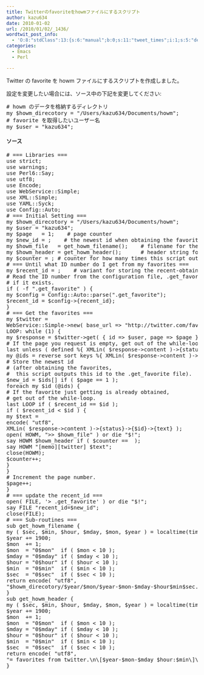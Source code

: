 ```yaml
---
title: Twitterのfavoriteをhowmファイルにするスクリプト
author: kazu634
date: 2010-01-02
url: /2010/01/02/_1436/
wordtwit_post_info:
  - 'O:8:"stdClass":13:{s:6:"manual";b:0;s:11:"tweet_times";i:1;s:5:"delay";i:0;s:7:"enabled";i:1;s:10:"separation";s:2:"60";s:7:"version";s:3:"3.7";s:14:"tweet_template";b:0;s:6:"status";i:2;s:6:"result";a:0:{}s:13:"tweet_counter";i:2;s:13:"tweet_log_ids";a:1:{i:0;i:5035;}s:9:"hash_tags";a:0:{}s:8:"accounts";a:1:{i:0;s:7:"kazu634";}}'
categories:
  - Emacs
  - Perl

---
```

<div class="section">
<p>
    Twitter の favorite を howm ファイルにするスクリプトを作成しました。
</p>
  
<p>
    設定を変更したい場合には、ソース中の下記を変更してください:
</p>
  
<pre class="syntax-highlight">
<span class="synComment"># howm のデータを格納するディレクトリ</span>
<span class="synStatement">my</span> <span class="synIdentifier">$howm_direcotory</span> = <span class="synConstant">&#34;/Users/kazu634/Documents/howm&#34;</span>;
<span class="synComment"># favorite を取得したいユーザー名</span>
<span class="synStatement">my</span> <span class="synIdentifier">$user</span> = <span class="synConstant">&#34;kazu634&#34;</span>;
</pre>
  
<h4>
    ソース
</h4>
  
<pre class="syntax-highlight">
<span class="synComment"># === Libraries ===</span>
<span class="synStatement">use strict</span>;
<span class="synStatement">use warnings</span>;
<span class="synStatement">use </span>Perl6::Say;
<span class="synStatement">use utf8</span>;
<span class="synStatement">use </span>Encode;
<span class="synStatement">use </span>WebService::Simple;
<span class="synStatement">use </span>XML::Simple;
<span class="synStatement">use </span>YAML::Syck;
<span class="synStatement">use </span>Config::Auto;
<span class="synComment"># === Initial Setting ===</span>
<span class="synStatement">my</span> <span class="synIdentifier">$howm_direcotory</span> = <span class="synConstant">&#34;/Users/kazu634/Documents/howm&#34;</span>;
<span class="synStatement">my</span> <span class="synIdentifier">$user</span> = <span class="synConstant">&#34;kazu634&#34;</span>;
<span class="synStatement">my</span> <span class="synIdentifier">$page</span>   = <span class="synConstant">1</span>;    <span class="synComment"># page counter</span>
<span class="synStatement">my</span> <span class="synIdentifier">$new_id</span> = <span class="synConstant"></span>;    <span class="synComment"># the newest id when obtaining the favorites.</span>
<span class="synStatement">my</span> <span class="synIdentifier">$howm_file</span>   = get_howm_filename();    <span class="synComment"># filename for the howm file</span>
<span class="synStatement">my</span> <span class="synIdentifier">$howm_header</span> = get_howm_header();      <span class="synComment"># header string for the howm file</span>
<span class="synStatement">my</span> <span class="synIdentifier">$counter</span> = <span class="synConstant"></span>; <span class="synComment"># counter for how many times this script outputs the favorites.</span>
<span class="synComment"># === Until what ID number do I get from my favorites ===</span>
<span class="synStatement">my</span> <span class="synIdentifier">$recent_id</span> = <span class="synConstant"></span>;    <span class="synComment"># variant for storing the recent-obtained ID number</span>
<span class="synComment"># Read the ID number from the configuration file, .get_favorite,</span>
<span class="synComment"># if it exists.</span>
<span class="synStatement">if</span> ( <span class="synStatement">-f</span> <span class="synConstant">&#34;.get_favorite&#34;</span> ) {
<span class="synStatement">my</span> <span class="synIdentifier">$config</span> = Config::Auto::parse(<span class="synConstant">&#34;.get_favorite&#34;</span>);
<span class="synIdentifier">$recent_id</span> = <span class="synIdentifier">$config</span>-&#62;{recent_id};
}
<span class="synComment"># === Get the favorites ===</span>
<span class="synStatement">my</span> <span class="synIdentifier">$twitter</span> =
WebService::Simple-&#62;<span class="synStatement">new</span>( <span class="synConstant">base_url </span>=&#62; <span class="synConstant">&#34;http://twitter.com/favorites.xml&#34;</span>, );
LOOP: <span class="synStatement">while</span> (<span class="synConstant">1</span>) {
<span class="synStatement">my</span> <span class="synIdentifier">$response</span> = <span class="synIdentifier">$twitter</span>-&#62;get( { <span class="synConstant">id </span>=&#62; <span class="synIdentifier">$user</span>, <span class="synConstant">page </span>=&#62; <span class="synIdentifier">$page</span> } );
<span class="synComment"># If the page you request is empty, get out of the while-loop.</span>
<span class="synStatement">last</span> <span class="synStatement">unless</span> ( <span class="synStatement">defined</span> %{ XMLin( <span class="synIdentifier">$response</span>-&#62;content )-&#62;{status} } );
<span class="synStatement">my</span> <span class="synIdentifier">@ids</span> = <span class="synStatement">reverse</span> <span class="synStatement">sort</span> <span class="synStatement">keys</span> %{ XMLin( <span class="synIdentifier">$response</span>-&#62;content )-&#62;{status} };
<span class="synComment"># Store the newest id</span>
<span class="synComment"># (after obtaining the favorites,</span>
<span class="synComment">#  this script outputs this id to the .get_favorite file).</span>
<span class="synIdentifier">$new_id</span> = <span class="synIdentifier">$ids</span>[<span class="synConstant"></span>] <span class="synStatement">if</span> ( <span class="synIdentifier">$page</span> == <span class="synConstant">1</span> );
<span class="synStatement">foreach</span> <span class="synStatement">my</span> <span class="synIdentifier">$id</span> (<span class="synIdentifier">@ids</span>) {
<span class="synComment"># If the favorite just getting is already obtained,</span>
<span class="synComment"># get out of the while-loop.</span>
<span class="synStatement">last</span> LOOP <span class="synStatement">if</span> ( <span class="synIdentifier">$recent_id</span> == <span class="synIdentifier">$id</span> );
<span class="synStatement">if</span> ( <span class="synIdentifier">$recent_id</span> &#60; <span class="synIdentifier">$id</span> ) {
<span class="synStatement">my</span> <span class="synIdentifier">$text</span> =
encode( <span class="synConstant">&#34;utf8&#34;</span>,
XMLin( <span class="synIdentifier">$response</span>-&#62;content )-&#62;{status}-&#62;{<span class="synIdentifier">$id</span>}-&#62;{text} );
<span class="synStatement">open</span>( <span class="synIdentifier">HOWM</span>, <span class="synConstant">&#34;&#62;&#62; </span><span class="synIdentifier">$howm_file</span><span class="synConstant">&#34;</span> ) <span class="synStatement">or</span> <span class="synStatement">die</span> <span class="synConstant">&#34;</span><span class="synIdentifier">$!</span><span class="synConstant">&#34;</span>;
say HOWM <span class="synIdentifier">$howm_header</span> <span class="synStatement">if</span> ( <span class="synIdentifier">$counter</span> == <span class="synConstant"></span> );
say HOWM <span class="synConstant">&#34;[memo][twitter] </span><span class="synIdentifier">$text</span><span class="synConstant">&#34;</span>;
<span class="synStatement">close</span>(<span class="synIdentifier">HOWM</span>);
<span class="synIdentifier">$counter</span>++;
}
}
<span class="synComment"># Increment the page number.</span>
<span class="synIdentifier">$page</span>++;
}
<span class="synComment"># === update the recent_id ===</span>
<span class="synStatement">open</span>( <span class="synIdentifier">FILE</span>, <span class="synConstant">'&#62; .get_favorite'</span> ) <span class="synStatement">or</span> <span class="synStatement">die</span> <span class="synConstant">&#34;</span><span class="synIdentifier">$!</span><span class="synConstant">&#34;</span>;
say FILE <span class="synConstant">&#34;recent_id=</span><span class="synIdentifier">$new_id</span><span class="synConstant">&#34;</span>;
<span class="synStatement">close</span>(<span class="synIdentifier">FILE</span>);
<span class="synComment"># === Sub-routines ===</span>
<span class="synStatement">sub</span><span class="synIdentifier"> get_howm_filename </span>{
<span class="synStatement">my</span> ( <span class="synIdentifier">$sec</span>, <span class="synIdentifier">$min</span>, <span class="synIdentifier">$hour</span>, <span class="synIdentifier">$mday</span>, <span class="synIdentifier">$mon</span>, <span class="synIdentifier">$year</span> ) = <span class="synStatement">localtime</span>(<span class="synStatement">time</span>);
<span class="synIdentifier">$year</span> += <span class="synConstant">1900</span>;
<span class="synIdentifier">$mon</span>  += <span class="synConstant">1</span>;
<span class="synIdentifier">$mon</span>  = <span class="synConstant">&#34;0</span><span class="synIdentifier">$mon</span><span class="synConstant">&#34;</span>  <span class="synStatement">if</span> ( <span class="synIdentifier">$mon</span> &#60; <span class="synConstant">10</span> );
<span class="synIdentifier">$mday</span> = <span class="synConstant">&#34;0</span><span class="synIdentifier">$mday</span><span class="synConstant">&#34;</span> <span class="synStatement">if</span> ( <span class="synIdentifier">$mday</span> &#60; <span class="synConstant">10</span> );
<span class="synIdentifier">$hour</span> = <span class="synConstant">&#34;0</span><span class="synIdentifier">$hour</span><span class="synConstant">&#34;</span> <span class="synStatement">if</span> ( <span class="synIdentifier">$hour</span> &#60; <span class="synConstant">10</span> );
<span class="synIdentifier">$min</span>  = <span class="synConstant">&#34;0</span><span class="synIdentifier">$min</span><span class="synConstant">&#34;</span>  <span class="synStatement">if</span> ( <span class="synIdentifier">$min</span> &#60; <span class="synConstant">10</span> );
<span class="synIdentifier">$sec</span>  = <span class="synConstant">&#34;0</span><span class="synIdentifier">$sec</span><span class="synConstant">&#34;</span>  <span class="synStatement">if</span> ( <span class="synIdentifier">$sec</span> &#60; <span class="synConstant">10</span> );
<span class="synStatement">return</span> encode( <span class="synConstant">&#34;utf8&#34;</span>,
<span class="synConstant">&#34;</span><span class="synIdentifier">$howm_direcotory</span><span class="synConstant">/</span><span class="synIdentifier">$year</span><span class="synConstant">/</span><span class="synIdentifier">$mon</span><span class="synConstant">/</span><span class="synIdentifier">$year</span><span class="synConstant">-</span><span class="synIdentifier">$mon</span><span class="synConstant">-</span><span class="synIdentifier">$mday</span><span class="synConstant">-</span><span class="synIdentifier">$hour$min$sec</span><span class="synConstant">.txt&#34;</span> );
}
<span class="synStatement">sub</span><span class="synIdentifier"> get_howm_header </span>{
<span class="synStatement">my</span> ( <span class="synIdentifier">$sec</span>, <span class="synIdentifier">$min</span>, <span class="synIdentifier">$hour</span>, <span class="synIdentifier">$mday</span>, <span class="synIdentifier">$mon</span>, <span class="synIdentifier">$year</span> ) = <span class="synStatement">localtime</span>(<span class="synStatement">time</span>);
<span class="synIdentifier">$year</span> += <span class="synConstant">1900</span>;
<span class="synIdentifier">$mon</span>  += <span class="synConstant">1</span>;
<span class="synIdentifier">$mon</span>  = <span class="synConstant">&#34;0</span><span class="synIdentifier">$mon</span><span class="synConstant">&#34;</span>  <span class="synStatement">if</span> ( <span class="synIdentifier">$mon</span> &#60; <span class="synConstant">10</span> );
<span class="synIdentifier">$mday</span> = <span class="synConstant">&#34;0</span><span class="synIdentifier">$mday</span><span class="synConstant">&#34;</span> <span class="synStatement">if</span> ( <span class="synIdentifier">$mday</span> &#60; <span class="synConstant">10</span> );
<span class="synIdentifier">$hour</span> = <span class="synConstant">&#34;0</span><span class="synIdentifier">$hour</span><span class="synConstant">&#34;</span> <span class="synStatement">if</span> ( <span class="synIdentifier">$hour</span> &#60; <span class="synConstant">10</span> );
<span class="synIdentifier">$min</span>  = <span class="synConstant">&#34;0</span><span class="synIdentifier">$min</span><span class="synConstant">&#34;</span>  <span class="synStatement">if</span> ( <span class="synIdentifier">$min</span> &#60; <span class="synConstant">10</span> );
<span class="synIdentifier">$sec</span>  = <span class="synConstant">&#34;0</span><span class="synIdentifier">$sec</span><span class="synConstant">&#34;</span>  <span class="synStatement">if</span> ( <span class="synIdentifier">$sec</span> &#60; <span class="synConstant">10</span> );
<span class="synStatement">return</span> encode( <span class="synConstant">&#34;utf8&#34;</span>,
<span class="synConstant">&#34;= favorites from twitter.</span><span class="synSpecial">\n\[</span><span class="synIdentifier">$year</span><span class="synConstant">-</span><span class="synIdentifier">$mon</span><span class="synConstant">-</span><span class="synIdentifier">$mday</span><span class="synConstant"> </span><span class="synIdentifier">$hour</span><span class="synConstant">:</span><span class="synIdentifier">$min</span><span class="synSpecial">\]\n</span><span class="synConstant">&#34;</span> );
}
</pre>
</div>
